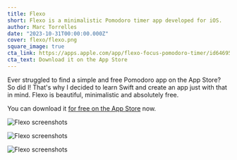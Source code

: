 ```yaml
---
title: Flexo
short: Flexo is a minimalistic Pomodoro timer app developed for iOS.
author: Marc Torrelles
date: "2023-10-31T00:00:00.000Z"
cover: flexo/flexo.png
square_image: true
cta_link: https://apps.apple.com/app/flexo-focus-pomodoro-timer/id6469589285
cta_text: Download it on the App Store
---
```


Ever struggled to find a simple and free Pomodoro app on the App Store? So did I!
That's why I decided to learn Swift and create an app just with that in mind.
Flexo is beautiful, minimalistic and absolutely free.

You can download it [for free on the App
Store](https://apps.apple.com/app/flexo-focus-pomodoro-timer/id6469589285) now.

![Flexo screenshots](/flexo/web1.png)

![Flexo screenshots](/flexo/web2.png)

![Flexo screenshots](/flexo/web3.png)
